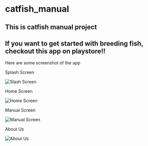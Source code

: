 # catfish_manual

## This is catfish manual project
## If you want to get started with breeding fish, checkout this app on playstore!!



Here are some screenshot of the app

Splash Screen

![Slash Screen](https://user-images.githubusercontent.com/92238247/180654971-9bc642f5-bdd1-4959-a2f5-6bd2d34553c8.png)


Home Screen

![Home Screen](https://user-images.githubusercontent.com/92238247/180654986-505c0f3c-c875-43af-87ae-3abf61ef1359.png)

Manual Screen

![Manual Screen](https://user-images.githubusercontent.com/92238247/180654990-6f2a5342-6774-49e0-acc6-1a4381c6686b.png)


About Us

![About Us](https://user-images.githubusercontent.com/92238247/180654979-af71a0db-3c62-4fd6-83bf-6515ffd97858.png)














